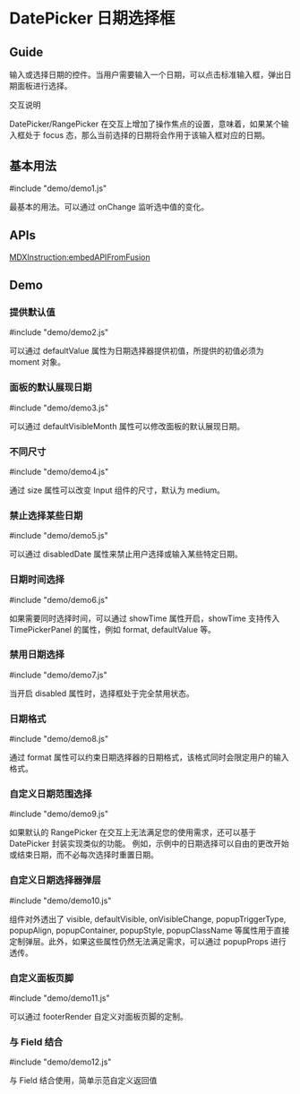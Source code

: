 # DatePicker 日期选择框

## Guide

输入或选择日期的控件。当用户需要输入一个日期，可以点击标准输入框，弹出日期面板进行选择。

交互说明

DatePicker/RangePicker 在交互上增加了操作焦点的设置，意味着，如果某个输入框处于 focus 态，那么当前选择的日期将会作用于该输入框对应的日期。

## 基本用法

#include "demo/demo1.js"

最基本的用法。可以通过 onChange 监听选中值的变化。

## APIs

[MDXInstruction:embedAPIFromFusion](https://github.com/alibaba-fusion/next/blob/master/docs/date-picker/index.md)

## Demo
 

### 提供默认值

#include "demo/demo2.js"

可以通过 defaultValue 属性为日期选择器提供初值，所提供的初值必须为 moment 对象。

### 面板的默认展现日期

#include "demo/demo3.js"

可以通过 defaultVisibleMonth 属性可以修改面板的默认展现日期。

### 不同尺寸

#include "demo/demo4.js"

通过 size 属性可以改变 Input 组件的尺寸，默认为 medium。

### 禁止选择某些日期

#include "demo/demo5.js"

可以通过 disabledDate 属性来禁止用户选择或输入某些特定日期。

### 日期时间选择

#include "demo/demo6.js"

如果需要同时选择时间，可以通过 showTime 属性开启，showTime 支持传入 TimePickerPanel 的属性，例如 format, defaultValue 等。

### 禁用日期选择

#include "demo/demo7.js"

当开启 disabled 属性时，选择框处于完全禁用状态。

### 日期格式

#include "demo/demo8.js"

通过 format 属性可以约束日期选择器的日期格式，该格式同时会限定用户的输入格式。

### 自定义日期范围选择

#include "demo/demo9.js"

如果默认的 RangePicker 在交互上无法满足您的使用需求，还可以基于 DatePicker 封装实现类似的功能。 例如，示例中的日期选择可以自由的更改开始或结束日期，而不必每次选择时重置日期。

### 自定义日期选择器弹层

#include "demo/demo10.js"

组件对外透出了 visible, defaultVisible, onVisibleChange, popupTriggerType, popupAlign, popupContainer, popupStyle, popupClassName 等属性用于直接定制弹层。此外，如果这些属性仍然无法满足需求，可以通过 popupProps 进行透传。

### 自定义面板页脚

#include "demo/demo11.js"

可以通过 footerRender 自定义对面板页脚的定制。

### 与 Field 结合

#include "demo/demo12.js"

与 Field 结合使用，简单示范自定义返回值
